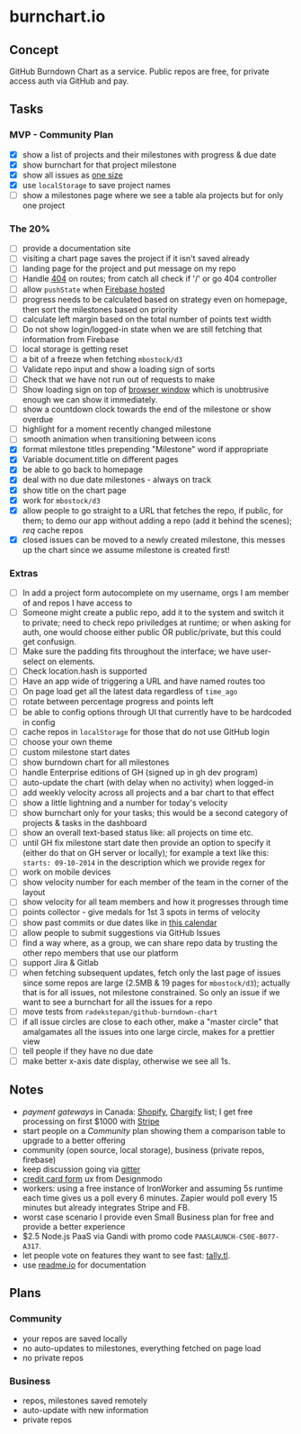 # burnchart.io

## Concept

GitHub Burndown Chart as a service. Public repos are free, for private access auth via GitHub and pay.

## Tasks

### MVP - Community Plan

- [x] show a list of projects and their milestones with progress & due date
- [x] show burnchart for that project milestone
- [x] show all issues as [one size](https://github.com/radekstepan/github-burndown-chart/issues/46)
- [x] use `localStorage` to save project names
- [ ] show a milestones page where we see a table ala projects but for only one project

### The 20%

- [ ] provide a documentation site
- [ ] visiting a chart page saves the project if it isn't saved already
- [ ] landing page for the project and put message on my repo
- [ ] Handle [404](https://www.firebase.com/docs/hosting/guide/url-redirects-rewrites.html#section-404) on routes; from catch all check if '/' or go 404 controller
- [ ] allow `pushState` when [Firebase hosted](https://www.firebase.com/docs/hosting/guide/url-redirects-rewrites.html#section-rewrites)
- [ ] progress needs to be calculated based on strategy even on homepage, then sort the milestones based on priority
- [ ] calculate left margin based on the total number of points text width
- [ ] Do not show login/logged-in state when we are still fetching that information from Firebase
- [ ] local storage is getting reset
- [ ] a bit of a freeze when fetching `mbostock/d3`
- [ ] Validate repo input and show a loading sign of sorts
- [ ] Check that we have not run out of requests to make
- [ ] Show loading sign on top of [browser window](https://github.com/buunguyen/topbar) which is unobtrusive enough we can show it immediately.
- [ ] show a countdown clock towards the end of the milestone or show overdue
- [ ] highlight for a moment recently changed milestone
- [ ] smooth animation when transitioning between icons
- [x] format milestone titles prepending "Milestone" word if appropriate
- [x] Variable document.title on different pages
- [x] be able to go back to homepage
- [x] deal with no due date milestones - always on track
- [x] show title on the chart page
- [x] work for `mbostock/d3`
- [x] allow people to go straight to a URL that fetches the repo, if public, for them; to demo our app without adding a repo (add it behind the scenes); *req* cache repos
- [x] closed issues can be moved to a newly created milestone, this messes up the chart since we assume milestone is created first!

### Extras

- [ ] In add a project form autocomplete on my username, orgs I am member of and repos I have access to
- [ ] Someone might create a public repo, add it to the system and switch it to private; need to check repo priviledges at runtime; or when asking for auth, one would choose either public OR public/private, but this could get confusign.
- [ ] Make sure the padding fits throughout the interface; we have user-select on elements.
- [ ] Check location.hash is supported
- [ ] Have an app wide of triggering a URL and have named routes too
- [ ] On page load get all the latest data regardless of `time_ago`
- [ ] rotate between percentage progress and points left
- [ ] be able to config options through UI that currently have to be hardcoded in config
- [ ] cache repos in `localStorage` for those that do not use GitHub login
- [ ] choose your own theme
- [ ] custom milestone start dates
- [ ] show burndown chart for all milestones
- [ ] handle Enterprise editions of GH (signed up in gh dev program)
- [ ] auto-update the chart (with delay when no activity) when logged-in
- [ ] add weekly velocity across all projects and a bar chart to that effect
- [ ] show a little lightning and a number for today's velocity
- [ ] show burnchart only for your tasks; this would be a second category of projects & tasks in the dashboard
- [ ] show an overall text-based status like: all projects on time etc.
- [ ] until GH fix milestone start date then provide an option to specify it (either do that on GH server or locally); for example a text like this: `starts: 09-10-2014` in the description which we provide regex for
- [ ] work on mobile devices
- [ ] show velocity number for each member of the team in the corner of the layout
- [ ] show velocity for all team members and how it progresses through time
- [ ] points collector - give medals for 1st 3 spots in terms of velocity
- [ ] show past commits or due dates like in [this calendar](https://dribbble.com/shots/1736128-Meetups-Page?list=shots&sort=popular&timeframe=now&offset=5)
- [ ] allow people to submit suggestions via GitHub Issues
- [ ] find a way where, as a group, we can share repo data by trusting the other repo members that use our platform
- [ ] support Jira & Gitlab
- [ ] when fetching subsequent updates, fetch only the last page of issues since some repos are large (2.5MB & 19 pages for `mbostock/d3`); actually that is for all issues, not milestone constrained. So only an issue if we want to see a burnchart for all the issues for a repo
- [ ] move tests from `radekstepan/github-burndown-chart`
- [ ] if all issue circles are close to each other, make a "master circle" that amalgamates all the issues into one large circle, makes for a prettier view
- [ ] tell people if they have no due date
- [ ] make better x-axis date display, otherwise we see all 1s.

## Notes

- *payment gateways* in Canada: [Shopify](http://www.shopify.com/payment-gateways/canada), [Chargify](http://chargify.com/payment-gateways/) list; I get free processing on first $1000 with [Stripe](https://education.github.com/pack/offers)
- start people on a *Community* plan showing them a comparison table to upgrade to a better offering
- community (open source, local storage), business (private repos, firebase)
- keep discussion going via [gitter](http://gitter.im)
- [credit card form](http://designmodo.com/ux-credit-card-payment-form/) ux from Designmodo
- workers: using a free instance of IronWorker and assuming 5s runtime each time gives us a poll every 6 minutes. Zapier would poll every 15 minutes but already integrates Stripe and FB.
- worst case scenario I provide even Small Business plan for free and provide a better experience
- $2.5 Node.js PaaS via Gandi with promo code `PAASLAUNCH-C50E-B077-A317`.
- let people vote on features they want to see fast: [tally.tl](http://tally.tl/).
- use [readme.io](https://readme.io/) for documentation

## Plans

### Community

- your repos are saved locally
- no auto-updates to milestones, everything fetched on page load
- no private repos

### Business

- repos, milestones saved remotely
- auto-update with new information
- private repos
